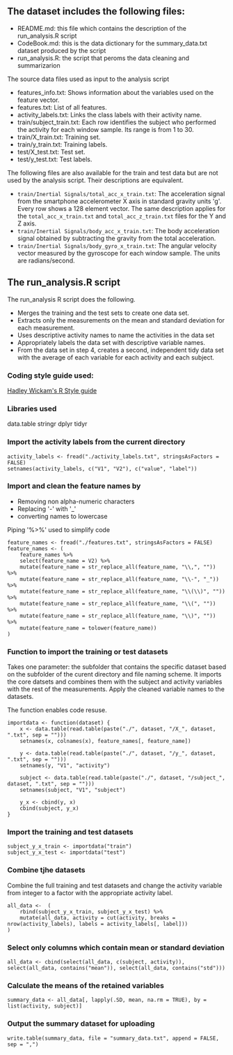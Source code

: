 ## The dataset includes the following files:

- README.md: this file which contains the description of the run_analysis.R script
- CodeBook.md: this is the data dictionary for the summary_data.txt dataset produced by the script
- run_analysis.R: the script that peroms the data cleaning and summarizarion

The source data files used as input to the analysis script
- features_info.txt: Shows information about the variables used on the feature vector.
- features.txt: List of all features.
- activity_labels.txt: Links the class labels with their activity name.
- train/subject_train.txt: Each row identifies the subject who performed the activity for each window sample. Its range is from 1 to 30. 
- train/X_train.txt: Training set.
- train/y_train.txt: Training labels.
- test/X_test.txt: Test set.
- test/y_test.txt: Test labels.

The following files are also available for the train and test data but are not used by the analysis script. Their descriptions are equivalent. 

- `train/Inertial Signals/total_acc_x_train.txt`: The acceleration signal from the smartphone accelerometer X axis in standard gravity units 'g'. Every row shows a 128 element vector. The same description applies for the `total_acc_x_train.txt` and `total_acc_z_train.txt` files for the Y and Z axis. 
- `train/Inertial Signals/body_acc_x_train.txt`: The body acceleration signal obtained by subtracting the gravity from the total acceleration. 
- `train/Inertial Signals/body_gyro_x_train.txt`: The angular velocity vector measured by the gyroscope for each window sample. The units are radians/second. 


## The run_analysis.R script
The run_analysis R script does the following.
- Merges the training and the test sets to create one data set.
- Extracts only the measurements on the mean and standard deviation for each measurement.
- Uses descriptive activity names to name the activities in the data set
- Appropriately labels the data set with descriptive variable names.
- From the data set in step 4, creates a second, independent tidy data set with the average of each variable for each activity and each subject.

### Coding style guide used:
[Hadley Wickam's R Style guide](http://adv-r.had.co.nz/Style.html)

### Libraries used
data.table
stringr
dplyr
tidyr

### Import the activity labels from the current directory

```
activity_labels <- fread("./activity_labels.txt", stringsAsFactors = FALSE)
setnames(activity_labels, c("V1", "V2"), c("value", "label"))
```

### Import and clean the feature names by
- Removing non alpha-numeric characters
- Replacing '-' with '_'
- converting names to lowercase

Piping '%>%' used to simplify code

```
feature_names <- fread("./features.txt", stringsAsFactors = FALSE)
feature_names <- (
    feature_names %>%
    select(feature_name = V2) %>%
    mutate(feature_name = str_replace_all(feature_name, "\\,", "")) %>%
    mutate(feature_name = str_replace_all(feature_name, "\\-", "_")) %>%
    mutate(feature_name = str_replace_all(feature_name, "\\(\\)", "")) %>%
    mutate(feature_name = str_replace_all(feature_name, "\\(", "")) %>%
    mutate(feature_name = str_replace_all(feature_name, "\\)", "")) %>%
    mutate(feature_name = tolower(feature_name))
)
```

### Function to import the training or test datasets 
Takes one parameter: the subfolder that contains the specific dataset based on the subfolder of the curent directory and file naming scheme. It imports the core datsets and combines them with the subject and activity variables with the rest of the measurements. Apply the cleaned variable names to the datasets.

The function enables code resuse.

```
importdata <- function(dataset) {
    x <- data.table(read.table(paste("./", dataset, "/X_", dataset, ".txt", sep = "")))
    setnames(x, colnames(x), feature_names[, feature_name])
 
    y <- data.table(read.table(paste("./", dataset, "/y_", dataset, ".txt", sep = "")))
    setnames(y, "V1", "activity")
 
    subject <- data.table(read.table(paste("./", dataset, "/subject_", dataset, ".txt", sep = "")))
    setnames(subject, "V1", "subject")
 
    y_x <- cbind(y, x)
    cbind(subject, y_x)
}
```

### Import the training and test datasets

```
subject_y_x_train <- importdata("train")
subject_y_x_test <- importdata("test")
```

### Combine tjhe datasets 
Combine the full training and test datasets and change the activity variable from integer to a factor with the appropriate activity label.

```
all_data <-  (
    rbind(subject_y_x_train, subject_y_x_test) %>%
    mutate(all_data, activity = cut(activity, breaks = nrow(activity_labels), labels = activity_labels[, label]))
)
```

### Select only columns which contain mean or standard deviation

```
all_data <- cbind(select(all_data, c(subject, activity)), select(all_data, contains("mean")), select(all_data, contains("std")))
```

### Calculate the means of the retained variables

```
summary_data <- all_data[, lapply(.SD, mean, na.rm = TRUE), by = list(activity, subject)]
```

### Output the summary dataset for uploading

```
write.table(summary_data, file = "summary_data.txt", append = FALSE, sep = ",")
```